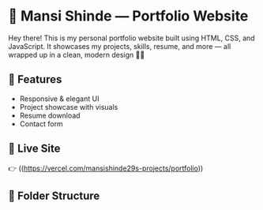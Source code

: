 # 💼 Mansi Shinde — Portfolio Website

Hey there! This is my personal portfolio website built using HTML, CSS, and JavaScript. It showcases my projects, skills, resume, and more — all wrapped up in a clean, modern design 💖✨

## 🚀 Features
- Responsive & elegant UI
- Project showcase with visuals
- Resume download
- Contact form

## 🔗 Live Site
👉 ((https://vercel.com/mansishinde29s-projects/portfolio))

## 📁 Folder Structure
